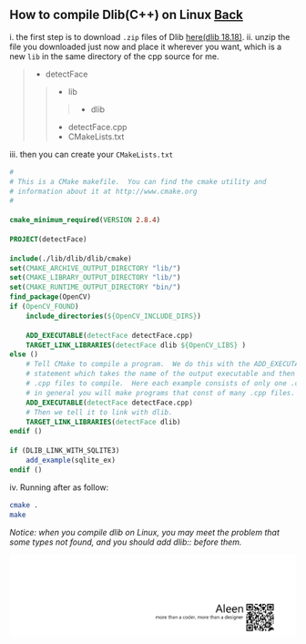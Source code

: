 ## How to compile Dlib(C++) on Linux [Back](./qa.md)

i. the first step is to download `.zip` files of Dlib [here(dlib 18.18)](https://github.com/aleen42/PersonalWiki/raw/master/qa/dlib-18.18.zip).
ii. unzip the file you downloaded just now and place it wherever you want, which is a new `lib` in the same directory of the cpp source for me.

> - detectFace
>> - lib
>>> - dlib
>> - detectFace.cpp
>> - CMakeLists.txt

iii. then you can create your `CMakeLists.txt`

```cmake
#
# This is a CMake makefile.  You can find the cmake utility and
# information about it at http://www.cmake.org
#

cmake_minimum_required(VERSION 2.8.4)

PROJECT(detectFace)

include(./lib/dlib/dlib/cmake)
set(CMAKE_ARCHIVE_OUTPUT_DIRECTORY "lib/")
set(CMAKE_LIBRARY_OUTPUT_DIRECTORY "lib/")
set(CMAKE_RUNTIME_OUTPUT_DIRECTORY "bin/")
find_package(OpenCV)
if (OpenCV_FOUND)
	include_directories(${OpenCV_INCLUDE_DIRS})

	ADD_EXECUTABLE(detectFace detectFace.cpp)
	TARGET_LINK_LIBRARIES(detectFace dlib ${OpenCV_LIBS} )
else ()
	# Tell CMake to compile a program.  We do this with the ADD_EXECUTABLE()
	# statement which takes the name of the output executable and then a list of
	# .cpp files to compile.  Here each example consists of only one .cpp file but
	# in general you will make programs that const of many .cpp files.
	ADD_EXECUTABLE(detectFace detectFace.cpp)
	# Then we tell it to link with dlib.
	TARGET_LINK_LIBRARIES(detectFace dlib)
endif ()

if (DLIB_LINK_WITH_SQLITE3)
	add_example(sqlite_ex)
endif ()
```

iv. Running after as follow:

```bash
cmake .
make
```

*Notice: when you compile dlib on Linux, you may meet the problem that some types not found, and you should add dlib:: before them.*


<a href="http://aleen42.github.io/" target="_blank" ><img src="./../pic/tail.gif"></a>

